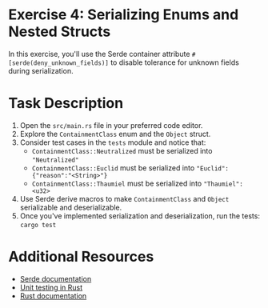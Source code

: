 # Exercise 4: Serializing Enums and Nested Structs

In this exercise, you'll use the Serde container attribute `#[serde(deny_unknown_fields)]` to disable tolerance for unknown fields during serialization.

# Task Description

1. Open the `src/main.rs` file in your preferred code editor.
2. Explore the `ContainmentClass` enum and the `Object` struct.
3. Consider test cases in the `tests` module and notice that:
   - `ContainmentClass::Neutralized` must be serialized into `"Neutralized"`
   - `ContainmentClass::Euclid` must be serialized into `"Euclid":{"reason":"<String>"}`
   - `ContainmentClass::Thaumiel` must be serialized into `"Thaumiel":<u32>`
4. Use Serde derive macros to make `ContainmentClass` and `Object` serializable and deserializable.
5. Once you've implemented serialization and deserialization, run the tests: `cargo test`

# Additional Resources

* [Serde documentation](https://serde.rs/)
* [Unit testing in Rust](https://doc.rust-lang.org/rust-by-example/testing/unit_testing.html)
* [Rust documentation](https://www.rust-lang.org/learn)

